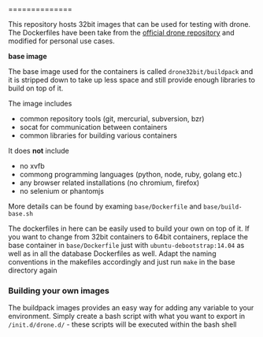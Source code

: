 ==============

This repository hosts 32bit images that can be used for testing with drone.
The Dockerfiles have been take from the [official drone repository](https://github.com/drone/images) and modified 
for personal use cases.


**base image**

The base image used for the containers is called `drone32bit/buildpack` and it is stripped down to take up less space
and still provide enough libraries to build on top of it.

The image includes
* common repository tools (git, mercurial, subversion, bzr)
* socat for communication between containers
* common libraries for building various containers

It does __not__ include
* no xvfb
* commong programming languages (python, node, ruby, golang etc.)
* any browser related installations (no chromium, firefox)
* no selenium or phantomjs


More details can be found by examing `base/Dockerfile` and `base/build-base.sh` 

The dockerfiles in here can be easily used to build your own on top of it.
If you want to change from 32bit containers to 64bit containers, replace the base container
in `base/Dockerfile` just with `ubuntu-debootstrap:14.04` as well as in all the database Dockerfiles as well.
Adapt the naming conventions in the makefiles accordingly and just run `make` in the base directory again


### Building your own images
The buildpack images provides an easy way for adding any variable to your environment.
Simply create a bash script with what you want to export in `/init.d/drone.d/` - these scripts will be executed within the bash shell 
